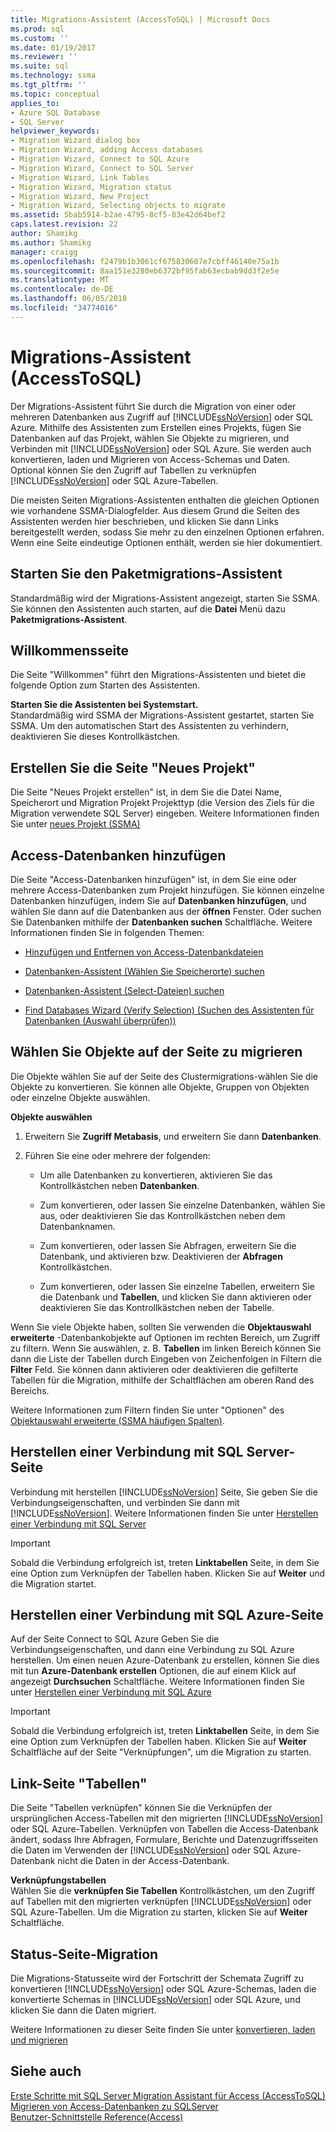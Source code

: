 ```yaml
---
title: Migrations-Assistent (AccessToSQL) | Microsoft Docs
ms.prod: sql
ms.custom: ''
ms.date: 01/19/2017
ms.reviewer: ''
ms.suite: sql
ms.technology: ssma
ms.tgt_pltfrm: ''
ms.topic: conceptual
applies_to:
- Azure SQL Database
- SQL Server
helpviewer_keywords:
- Migration Wizard dialog box
- Migration Wizard, adding Access databases
- Migration Wizard, Connect to SQL Azure
- Migration Wizard, Connect to SQL Server
- Migration Wizard, Link Tables
- Migration Wizard, Migration status
- Migration Wizard, New Project
- Migration Wizard, Selecting objects to migrate
ms.assetid: 5bab5914-b2ae-4795-8cf5-83e42d64bef2
caps.latest.revision: 22
author: Shamikg
ms.author: Shamikg
manager: craigg
ms.openlocfilehash: f2479b1b3061cf675830607e7cbff46140e75a1b
ms.sourcegitcommit: 8aa151e3280eb6372bf95fab63ecbab9dd3f2e5e
ms.translationtype: MT
ms.contentlocale: de-DE
ms.lasthandoff: 06/05/2018
ms.locfileid: "34774016"
---
```

# <a name="migration-wizard-accesstosql"></a>Migrations-Assistent (AccessToSQL)
Der Migrations-Assistent führt Sie durch die Migration von einer oder mehreren Datenbanken aus Zugriff auf [!INCLUDE[ssNoVersion](../../includes/ssnoversion_md.md)] oder SQL Azure. Mithilfe des Assistenten zum Erstellen eines Projekts, fügen Sie Datenbanken auf das Projekt, wählen Sie Objekte zu migrieren, und Verbinden mit [!INCLUDE[ssNoVersion](../../includes/ssnoversion_md.md)] oder SQL Azure. Sie werden auch konvertieren, laden und Migrieren von Access-Schemas und Daten. Optional können Sie den Zugriff auf Tabellen zu verknüpfen [!INCLUDE[ssNoVersion](../../includes/ssnoversion_md.md)] oder SQL Azure-Tabellen.  
  
Die meisten Seiten Migrations-Assistenten enthalten die gleichen Optionen wie vorhandene SSMA-Dialogfelder. Aus diesem Grund die Seiten des Assistenten werden hier beschrieben, und klicken Sie dann Links bereitgestellt werden, sodass Sie mehr zu den einzelnen Optionen erfahren. Wenn eine Seite eindeutige Optionen enthält, werden sie hier dokumentiert.  
  
## <a name="starting-the-migration-wizard"></a>Starten Sie den Paketmigrations-Assistent  
Standardmäßig wird der Migrations-Assistent angezeigt, starten Sie SSMA. Sie können den Assistenten auch starten, auf die **Datei** Menü dazu **Paketmigrations-Assistent**.  
  
## <a name="welcome-page"></a>Willkommensseite  
Die Seite "Willkommen" führt den Migrations-Assistenten und bietet die folgende Option zum Starten des Assistenten.  
  
**Starten Sie die Assistenten bei Systemstart.**  
Standardmäßig wird SSMA der Migrations-Assistent gestartet, starten Sie SSMA. Um den automatischen Start des Assistenten zu verhindern, deaktivieren Sie dieses Kontrollkästchen.  
  
## <a name="create-new-project-page"></a>Erstellen Sie die Seite "Neues Projekt"  
Die Seite "Neues Projekt erstellen" ist, in dem Sie die Datei Name, Speicherort und Migration Projekt Projekttyp (die Version des Ziels für die Migration verwendete SQL Server) eingeben. Weitere Informationen finden Sie unter [neues Projekt (SSMA)](http://msdn.microsoft.com/en-us/ca294f6d-eeb5-42ca-9306-156281a3f0f3)  
  
## <a name="add-access-databases-page"></a>Access-Datenbanken hinzufügen  
Die Seite "Access-Datenbanken hinzufügen" ist, in dem Sie eine oder mehrere Access-Datenbanken zum Projekt hinzufügen. Sie können einzelne Datenbanken hinzufügen, indem Sie auf **Datenbanken hinzufügen**, und wählen Sie dann auf die Datenbanken aus der **öffnen** Fenster. Oder suchen Sie Datenbanken mithilfe der **Datenbanken suchen** Schaltfläche. Weitere Informationen finden Sie in folgenden Themen:  
  
-   [Hinzufügen und Entfernen von Access-Datenbankdateien](http://msdn.microsoft.com/en-us/e944c740-4c8a-4bc1-b0ed-be57bc06dced)  
  
-   [Datenbanken-Assistent (Wählen Sie Speicherorte) suchen](http://msdn.microsoft.com/en-us/00b2d32a-998b-47a7-b25c-589b5bd6777a)  
  
-   [Datenbanken-Assistent (Select-Dateien) suchen](http://msdn.microsoft.com/en-us/2f574a34-4bab-40a4-89a8-ad4907ffc3fd)  
  
-   [Find Databases Wizard (Verify Selection) (Suchen des Assistenten für Datenbanken (Auswahl überprüfen))](http://msdn.microsoft.com/en-us/62e20e03-50cc-4ac8-8072-524d194d2ec3)  
  
## <a name="select-objects-to-migrate-page"></a>Wählen Sie Objekte auf der Seite zu migrieren  
Die Objekte wählen Sie auf der Seite des Clustermigrations-wählen Sie die Objekte zu konvertieren. Sie können alle Objekte, Gruppen von Objekten oder einzelne Objekte auswählen.  
  
**Objekte auswählen**  
  
1.  Erweitern Sie **Zugriff Metabasis**, und erweitern Sie dann **Datenbanken**.  
  
2.  Führen Sie eine oder mehrere der folgenden:  
  
    -   Um alle Datenbanken zu konvertieren, aktivieren Sie das Kontrollkästchen neben **Datenbanken**.  
  
    -   Zum konvertieren, oder lassen Sie einzelne Datenbanken, wählen Sie aus, oder deaktivieren Sie das Kontrollkästchen neben dem Datenbanknamen.  
  
    -   Zum konvertieren, oder lassen Sie Abfragen, erweitern Sie die Datenbank, und aktivieren bzw. Deaktivieren der **Abfragen** Kontrollkästchen.  
  
    -   Zum konvertieren, oder lassen Sie einzelne Tabellen, erweitern Sie die Datenbank und **Tabellen**, und klicken Sie dann aktivieren oder deaktivieren Sie das Kontrollkästchen neben der Tabelle.  
  
Wenn Sie viele Objekte haben, sollten Sie verwenden die **Objektauswahl erweiterte** -Datenbankobjekte auf Optionen im rechten Bereich, um Zugriff zu filtern. Wenn Sie auswählen, z. B. **Tabellen** im linken Bereich können Sie dann die Liste der Tabellen durch Eingeben von Zeichenfolgen in Filtern die **Filter** Feld. Sie können dann aktivieren oder deaktivieren die gefilterte Tabellen für die Migration, mithilfe der Schaltflächen am oberen Rand des Bereichs.  
  
Weitere Informationen zum Filtern finden Sie unter "Optionen" des [Objektauswahl erweiterte (SSMA häufigen Spalten)](http://msdn.microsoft.com/en-us/f53b0c79-5473-410a-a0dc-d8f544f7a63c).  
  
## <a name="connect-to-sql-server-page"></a>Herstellen einer Verbindung mit SQL Server-Seite  
Verbindung mit herstellen [!INCLUDE[ssNoVersion](../../includes/ssnoversion_md.md)] Seite, Sie geben Sie die Verbindungseigenschaften, und verbinden Sie dann mit [!INCLUDE[ssNoVersion](../../includes/ssnoversion_md.md)]. Weitere Informationen finden Sie unter [Herstellen einer Verbindung mit SQL Server](http://msdn.microsoft.com/en-us/00e0432e-ec26-4ab4-af64-c9ca760e3541)  
  
> [!IMPORTANT]  
> Sobald die Verbindung erfolgreich ist, treten **Linktabellen** Seite, in dem Sie eine Option zum Verknüpfen der Tabellen haben. Klicken Sie auf **Weiter** und die Migration startet.  
  
## <a name="connect-to-sql-azure-page"></a>Herstellen einer Verbindung mit SQL Azure-Seite  
Auf der Seite Connect to SQL Azure Geben Sie die Verbindungseigenschaften, und dann eine Verbindung zu SQL Azure herstellen. Um einen neuen Azure-Datenbank zu erstellen, können Sie dies mit tun **Azure-Datenbank erstellen** Optionen, die auf einem Klick auf angezeigt **Durchsuchen** Schaltfläche. Weitere Informationen finden Sie unter [Herstellen einer Verbindung mit SQL Azure](http://msdn.microsoft.com/en-us/bf44b236-d9be-41ae-a5fd-bd73038e505f)  
  
> [!IMPORTANT]  
> Sobald die Verbindung erfolgreich ist, treten **Linktabellen** Seite, in dem Sie eine Option zum Verknüpfen der Tabellen haben. Klicken Sie auf **Weiter** Schaltfläche auf der Seite "Verknüpfungen", um die Migration zu starten.  
  
## <a name="link-tables-page"></a>Link-Seite "Tabellen"  
Die Seite "Tabellen verknüpfen" können Sie die Verknüpfen der ursprünglichen Access-Tabellen mit den migrierten [!INCLUDE[ssNoVersion](../../includes/ssnoversion_md.md)] oder SQL Azure-Tabellen. Verknüpfen von Tabellen die Access-Datenbank ändert, sodass Ihre Abfragen, Formulare, Berichte und Datenzugriffsseiten die Daten im Verwenden der [!INCLUDE[ssNoVersion](../../includes/ssnoversion_md.md)] oder SQL Azure-Datenbank nicht die Daten in der Access-Datenbank.  
  
**Verknüpfungstabellen**  
Wählen Sie die **verknüpfen Sie Tabellen** Kontrollkästchen, um den Zugriff auf Tabellen mit den migrierten verknüpfen [!INCLUDE[ssNoVersion](../../includes/ssnoversion_md.md)] oder SQL Azure-Tabellen. Um die Migration zu starten, klicken Sie auf **Weiter** Schaltfläche.  
  
## <a name="migration-status-page"></a>Status-Seite-Migration  
Die Migrations-Statusseite wird der Fortschritt der Schemata Zugriff zu konvertieren [!INCLUDE[ssNoVersion](../../includes/ssnoversion_md.md)] oder SQL Azure-Schemas, laden die konvertierte Schemas in [!INCLUDE[ssNoVersion](../../includes/ssnoversion_md.md)] oder SQL Azure, und klicken Sie dann die Daten migriert.  
  
Weitere Informationen zu dieser Seite finden Sie unter [konvertieren, laden und migrieren](http://msdn.microsoft.com/en-us/4ec83e96-88a5-4b7b-8d5a-f3429d9a936b)  
  
## <a name="see-also"></a>Siehe auch  
[Erste Schritte mit SQL Server Migration Assistant für Access &#40;AccessToSQL&#41;](../../ssma/access/getting-started-with-sql-server-migration-assistant-for-access-accesstosql.md)  
[Migrieren von Access-Datenbanken zu SQLServer](http://msdn.microsoft.com/en-us/76a3abcf-2998-4712-9490-fe8d872c89ca)  
[Benutzer-Schnittstelle Reference(Access)](http://msdn.microsoft.com/en-us/af24c303-4a41-449b-9c86-d6558a97e839)  
  
